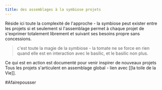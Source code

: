 ```yaml
---
title: des assemblages à la symbiose projets
---
```


Réside ici toute la complexité de l'approche - la symbiose peut exister entre les projets si et seulement si l'assemblage permet à chaque projet de s'exprimer totalement librement et suivant ses besoins propre sans concessions.

> c'est toute la magie de la symbiose - la tomate ne se force en rien quand elle est en interaction avec le basilic, et le basilic non plus.

Ce qui est en action est documenté pour venir inspirer de nouveaux projets
Tous les projets s'articulent en assemblage global - 
lien avec [[la toile de la Vie]].

#Afairepousser 